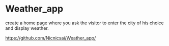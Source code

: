 # Weather_app
create a home page where you ask the visitor to enter the city of his choice and display weather.

https://github.com/Nicnicsai/Weather_app/


